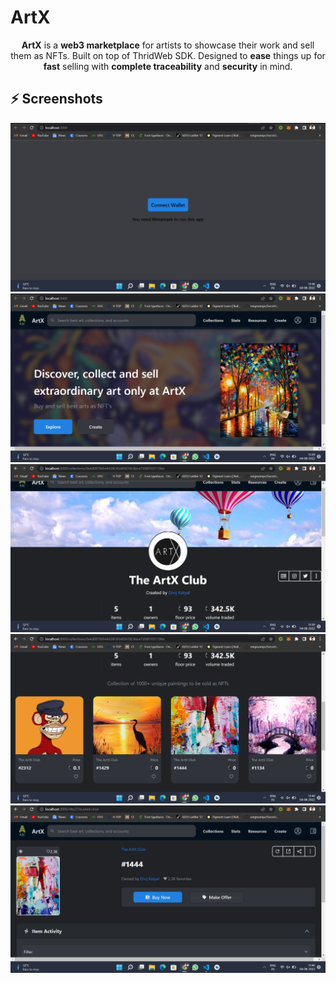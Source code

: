 <p align="center">
    <h1>ArtX</h1>
</p>
<p align="center">
  <b>ArtX</b> is a <b>web3 marketplace</b> for artists to showcase their work and sell them as NFTs. Built on top of ThridWeb SDK. Designed to <b>ease</b> things up for <b>fast</b> selling with <b>complete traceability</b> and <b>security</b> in mind.
</p>

## ⚡️ Screenshots
![alt text](https://github.com/Divijkatyal0406/ArtX/blob/main/Screenshot%202022-08-04%20133829.png)
![alt text](https://github.com/Divijkatyal0406/ArtX/blob/main/Screenshot%202022-08-04%20133933.png)
![alt text](https://github.com/Divijkatyal0406/ArtX/blob/main/Screenshot%202022-08-04%20133953.png)
![alt text](https://github.com/Divijkatyal0406/ArtX/blob/main/Screenshot%202022-08-04%20134008.png)
![alt text](https://github.com/Divijkatyal0406/ArtX/blob/main/Screenshot%202022-08-04%20134036.png)

